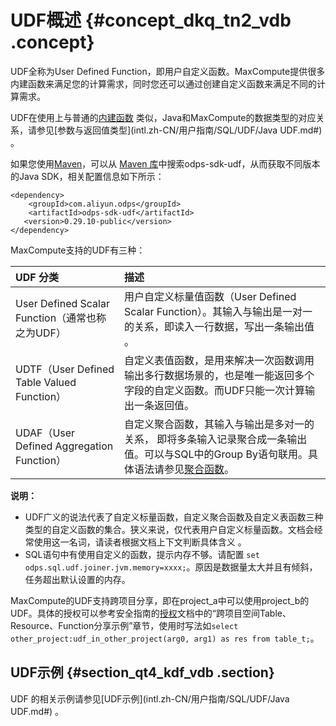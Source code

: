 # UDF概述 {#concept_dkq_tn2_vdb .concept}

UDF全称为User Defined Function，即用户自定义函数。MaxCompute提供很多内建函数来满足您的计算需求，同时您还可以通过创建自定义函数来满足不同的计算需求。

UDF在使用上与普通的[内建函数](intl.zh-CN/用户指南/SQL/内建函数/数学函数.md#) 类似，Java和MaxCompute的数据类型的对应关系，请参见[参数与返回值类型](intl.zh-CN/用户指南/SQL/UDF/Java UDF.md#) 。

如果您使用[Maven](http://search.maven.org/)，可以从 [Maven 库](http://search.maven.org/)中搜索odps-sdk-udf，从而获取不同版本的Java SDK，相关配置信息如下所示：

```language-xml
<dependency>
    <groupId>com.aliyun.odps</groupId>
    <artifactId>odps-sdk-udf</artifactId>
   <version>0.29.10-public</version>
</dependency>
```

MaxCompute支持的UDF有三种：

|UDF 分类|描述|
|:-----|:-|
|User Defined Scalar Function（通常也称之为UDF）|用户自定义标量值函数（User Defined Scalar Function）。其输入与输出是一对一的关系，即读入一行数据，写出一条输出值 。|
|UDTF（User Defined Table Valued Function）|自定义表值函数，是用来解决一次函数调用输出多行数据场景的，也是唯一能返回多个字段的自定义函数。而UDF只能一次计算输出一条返回值。|
|UDAF（User Defined Aggregation Function）|自定义聚合函数，其输入与输出是多对一的关系， 即将多条输入记录聚合成一条输出值。可以与SQL中的Group By语句联用。具体语法请参见[聚合函数](intl.zh-CN/用户指南/SQL/内建函数/聚合函数.md#)。|

**说明：** 

-   UDF广义的说法代表了自定义标量函数，自定义聚合函数及自定义表函数三种类型的自定义函数的集合。狭义来说，仅代表用户自定义标量函数。文档会经常使用这一名词，请读者根据文档上下文判断具体含义 。
-   SQL语句中有使用自定义的函数，提示内存不够。请配置 `set odps.sql.udf.joiner.jvm.memory=xxxx;`。原因是数据量太大并且有倾斜，任务超出默认设置的内存。

MaxCompute的UDF支持跨项目分享，即在project\_a中可以使用project\_b的UDF。具体的授权可以参考安全指南的[授权](../../../../../intl.zh-CN/安全指南/安全功能详解/用户及授权管理/授权.md#)文档中的“跨项目空间Table、Resource、Function分享示例”章节，使用时写法如`select other_project:udf_in_other_project(arg0, arg1) as res from table_t;`。

## UDF示例 {#section_qt4_kdf_vdb .section}

UDF 的相关示例请参见[UDF示例](intl.zh-CN/用户指南/SQL/UDF/Java UDF.md#) 。

